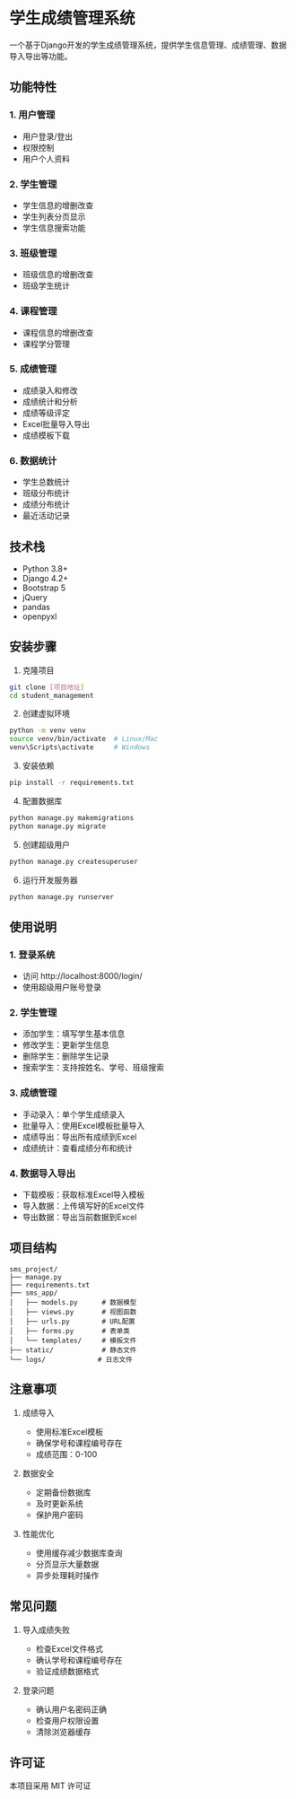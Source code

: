 # 学生成绩管理系统

一个基于Django开发的学生成绩管理系统，提供学生信息管理、成绩管理、数据导入导出等功能。

## 功能特性

### 1. 用户管理
- 用户登录/登出
- 权限控制
- 用户个人资料

### 2. 学生管理
- 学生信息的增删改查
- 学生列表分页显示
- 学生信息搜索功能

### 3. 班级管理
- 班级信息的增删改查
- 班级学生统计

### 4. 课程管理
- 课程信息的增删改查
- 课程学分管理

### 5. 成绩管理
- 成绩录入和修改
- 成绩统计和分析
- 成绩等级评定
- Excel批量导入导出
- 成绩模板下载

### 6. 数据统计
- 学生总数统计
- 班级分布统计
- 成绩分布统计
- 最近活动记录

## 技术栈

- Python 3.8+
- Django 4.2+
- Bootstrap 5
- jQuery
- pandas
- openpyxl

## 安装步骤

1. 克隆项目
```bash
git clone [项目地址]
cd student_management
```

2. 创建虚拟环境
```bash
python -m venv venv
source venv/bin/activate  # Linux/Mac
venv\Scripts\activate     # Windows
```

3. 安装依赖
```bash
pip install -r requirements.txt
```

4. 配置数据库
```bash
python manage.py makemigrations
python manage.py migrate
```

5. 创建超级用户
```bash
python manage.py createsuperuser
```

6. 运行开发服务器
```bash
python manage.py runserver
```

## 使用说明

### 1. 登录系统
- 访问 http://localhost:8000/login/
- 使用超级用户账号登录

### 2. 学生管理
- 添加学生：填写学生基本信息
- 修改学生：更新学生信息
- 删除学生：删除学生记录
- 搜索学生：支持按姓名、学号、班级搜索

### 3. 成绩管理
- 手动录入：单个学生成绩录入
- 批量导入：使用Excel模板批量导入
- 成绩导出：导出所有成绩到Excel
- 成绩统计：查看成绩分布和统计

### 4. 数据导入导出
- 下载模板：获取标准Excel导入模板
- 导入数据：上传填写好的Excel文件
- 导出数据：导出当前数据到Excel

## 项目结构

```
sms_project/
├── manage.py
├── requirements.txt
├── sms_app/
│   ├── models.py      # 数据模型
│   ├── views.py       # 视图函数
│   ├── urls.py        # URL配置
│   ├── forms.py       # 表单类
│   └── templates/     # 模板文件
├── static/            # 静态文件
└── logs/             # 日志文件
```

## 注意事项

1. 成绩导入
   - 使用标准Excel模板
   - 确保学号和课程编号存在
   - 成绩范围：0-100

2. 数据安全
   - 定期备份数据库
   - 及时更新系统
   - 保护用户密码

3. 性能优化
   - 使用缓存减少数据库查询
   - 分页显示大量数据
   - 异步处理耗时操作

## 常见问题

1. 导入成绩失败
   - 检查Excel文件格式
   - 确认学号和课程编号存在
   - 验证成绩数据格式

2. 登录问题
   - 确认用户名密码正确
   - 检查用户权限设置
   - 清除浏览器缓存

## 许可证

本项目采用 MIT 许可证 
